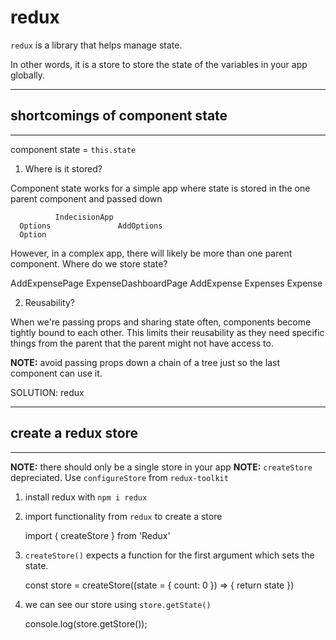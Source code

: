 # redux

`redux` is a library that helps manage state.  

In other words, it is a store to store the state of the variables in your app globally.

----------------------------------
## shortcomings of component state
----------------------------------
component state = `this.state`

1. Where is it stored?

Component state works for a simple app where state is stored in the one parent component and passed down

              IndecisionApp
      Options               AddOptions
      Option

However, in a complex app, there will likely be more than one parent component.  Where do we store state?

AddExpensePage            ExpenseDashboardPage
AddExpense                    Expenses
                              Expense

2. Reusability?

When we're passing props and sharing state often, components become tightly bound to each other.  This limits their reusability as they need specific things from the parent that the parent might not have access to.

**NOTE:** avoid passing props down a chain of a tree just so the last component can use it.

SOLUTION: redux

-----------------------
## create a redux store
-----------------------
**NOTE:** there should only be a single store in your app
**NOTE:** `createStore` depreciated.  Use `configureStore` from `redux-toolkit`

1. install redux with `npm i redux`
2. import functionality from `redux` to create a store

    import { createStore } from 'Redux'

3. `createStore()` expects a function for the first argument which sets the state.

    const store = createStore((state = { count: 0 }) => {
      return state
    })

4. we can see our store using `store.getState()`

    console.log(store.getStore());